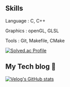 ## Skills

Language : C, C++

Graphics : openGL, GLSL

Tools : Git, Makefile, CMake

[![Solved.ac Profile](http://mazassumnida.wtf/api/v2/generate_badge?boj=sihkang)](https://solved.ac/sihkang)

## My Tech blog 👋
[![Velog's GitHub stats](https://velog-readme-stats.vercel.app/api?name=sihkang)](https://velog.io/@sihkang/posts)

## 
